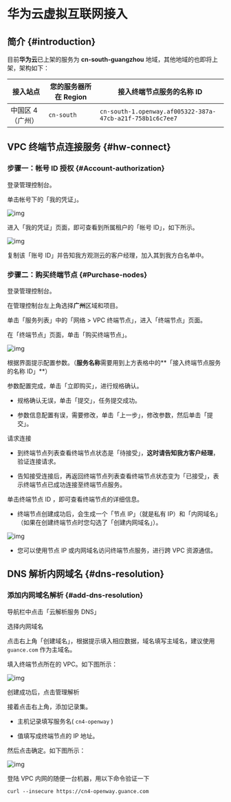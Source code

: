 # 华为云虚拟互联网接入

## 简介 {#introduction}

目前**华为云**已上架的服务为 **cn-south-guangzhou** 地域，其他地域的也即将上架，架构如下：

| 接入站点         | 您的服务器所在 Region | 接入终端节点服务的名称 ID                                 |
| ---------------- | --------------------- | --------------------------------------------------------- |
| 中国区 4（广州） | `cn-south`            | `cn-south-1.openway.af005322-387a-47cb-a21f-758b1c6c7ee7` |



## VPC 终端节点连接服务 {#hw-connect}

### 步骤一：帐号 ID 授权 {#Account-authorization}

登录管理控制台。

单击帐号下的「我的凭证」。

![img](https://static.guance.com/images/datakit/vpcep_01.png)

进入「我的凭证」页面，即可查看到所属租户的「帐号 ID」，如下所示。

![img](https://static.guance.com/images/datakit/vpcep_02.png)

复制该「账号 ID」并告知我方观测云的客户经理，加入其到我方白名单中。

### 步骤二：购买终端节点 {#Purchase-nodes}

登录管理控制台。

在管理控制台左上角选择**广州**区域和项目。

单击「服务列表」中的「网络 > VPC 终端节点」，进入「终端节点」页面。

在「终端节点」页面，单击「购买终端节点」。

![img](https://static.guance.com/images/datakit/vpcep_03.png)

根据界面提示配置参数。（**服务名称**需要用到上方表格中的**「接入终端节点服务的名称 ID」**）

参数配置完成，单击「立即购买」，进行规格确认。

- 规格确认无误，单击「提交」，任务提交成功。

- 参数信息配置有误，需要修改，单击「上一步」，修改参数，然后单击「提交」。

请求连接

- 到终端节点列表查看终端节点状态是「待接受」，**这时请告知我方客户经理**，验证连接请求。

- 告知接受连接后，再返回终端节点列表查看终端节点状态变为「已接受」，表示终端节点已成功连接至终端节点服务。

单击终端节点 ID ，即可查看终端节点的详细信息。

- 终端节点创建成功后，会生成一个「节点 IP」（就是私有 IP）和「内网域名」（如果在创建终端节点时您勾选了「创建内网域名」）。

![img](https://static.guance.com/images/datakit/vpcep_04.png)

- 您可以使用节点 IP 或内网域名访问终端节点服务，进行跨 VPC 资源通信。

## DNS 解析内网域名 {#dns-resolution}

### 添加内网域名解析 {#add-dns-resolution}

导航栏中点击「云解析服务 DNS」

选择内网域名

点击右上角「创建域名」，根据提示填入相应数据，域名填写主域名，建议使用 `guance.com` 作为主域名。

填入终端节点所在的 VPC。如下图所示：

![img](https://static.guance.com/images/datakit/vpcep_05.png)

创建成功后，点击管理解析

接着点击右上角，添加记录集。

- 主机记录填写服务名( `cn4-openway` )

- 值填写成终端节点的 IP 地址。

然后点击确定。如下图所示：

![img](https://static.guance.com/images/datakit/vpcep_06.png)

登陆 VPC 内网的随便一台机器，用以下命令验证一下

```shell
curl --insecure https://cn4-openway.guance.com
```
